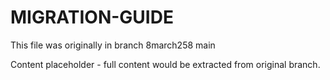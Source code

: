 # MIGRATION-GUIDE

This file was originally in branch 8march258
main

Content placeholder - full content would be extracted from original branch.

